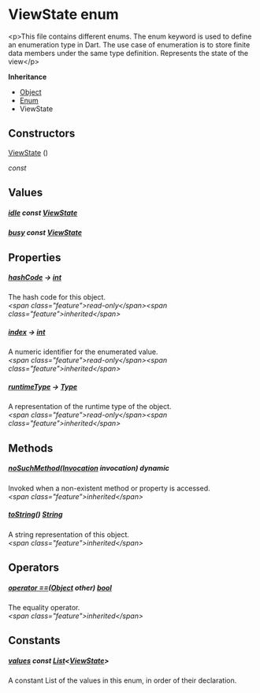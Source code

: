 


# ViewState enum







\<p\>This file contains different enums.
The enum keyword is used to define an enumeration type in Dart.
The use case of enumeration is to store finite data members under the same type definition.
Represents the state of the view\</p\>



**Inheritance**

- [Object](https:api.flutter.dev/flutter/dart-core/Object-class.html)
- [Enum](https:api.flutter.dev/flutter/dart-core/Enum-class.html)
- ViewState






## Constructors

[ViewState](../enums_enums/ViewState/ViewState.md) ()

  _const_ 


## Values

##### [idle](../enums_enums/ViewState.md) const [ViewState](../enums_enums/ViewState.md)



  




##### [busy](../enums_enums/ViewState.md) const [ViewState](../enums_enums/ViewState.md)



  





## Properties

##### [hashCode](https:api.flutter.dev/flutter/dart-core/Object/hashCode.html) &#8594; [int](https:api.flutter.dev/flutter/dart-core/int-class.html)



The hash code for this object.  
_\<span class="feature"\>read-only\</span\>\<span class="feature"\>inherited\</span\>_



##### [index](https:api.flutter.dev/flutter/dart-core/Enum/index.html) &#8594; [int](https:api.flutter.dev/flutter/dart-core/int-class.html)



A numeric identifier for the enumerated value.  
_\<span class="feature"\>read-only\</span\>\<span class="feature"\>inherited\</span\>_



##### [runtimeType](https:api.flutter.dev/flutter/dart-core/Object/runtimeType.html) &#8594; [Type](https:api.flutter.dev/flutter/dart-core/Type-class.html)



A representation of the runtime type of the object.  
_\<span class="feature"\>read-only\</span\>\<span class="feature"\>inherited\</span\>_





## Methods

##### [noSuchMethod](https:api.flutter.dev/flutter/dart-core/Object/noSuchMethod.html)([Invocation](https:api.flutter.dev/flutter/dart-core/Invocation-class.html) invocation) dynamic



Invoked when a non-existent method or property is accessed.  
_\<span class="feature"\>inherited\</span\>_



##### [toString](https:api.flutter.dev/flutter/dart-core/Object/toString.html)() [String](https:api.flutter.dev/flutter/dart-core/String-class.html)



A string representation of this object.  
_\<span class="feature"\>inherited\</span\>_





## Operators

##### [operator ==](https:api.flutter.dev/flutter/dart-core/Object/operator_equals.html)([Object](https:api.flutter.dev/flutter/dart-core/Object-class.html) other) [bool](https:api.flutter.dev/flutter/dart-core/bool-class.html)



The equality operator.  
_\<span class="feature"\>inherited\</span\>_










## Constants

##### [values](../enums_enums/ViewState/values-constant.md) const [List](https:api.flutter.dev/flutter/dart-core/List-class.html)&lt;[ViewState](../enums_enums/ViewState.md)\>



A constant List of the values in this enum, in order of their declaration.  










